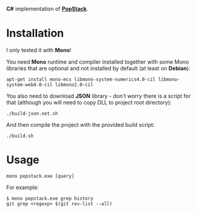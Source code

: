 **C#** implementation of [**PopStack**](https://github.com/rafalwrzeszcz/popstack).

# Installation

I only tested it with **Mono**!

You need **Mono** runtime and compiler installed together with some Mono libraries that are optional and not installed
by default (at least on **Debian**):

```
apt-get install mono-mcs libmono-system-numerics4.0-cil libmono-system-web4.0-cil libmono2.0-cil
```

You also need to download **JSON** library - don't worry there is a script for that (although you will need to copy DLL
to project root directory):

```
./build-json.net.sh
```

And then compile the project with the provided build script:

```
./build.sh
```

# Usage

```
mono popstack.exe [query]
```

For example:

```
$ mono popstack.exe grep history
git grep <regexp> $(git rev-list --all)
```

